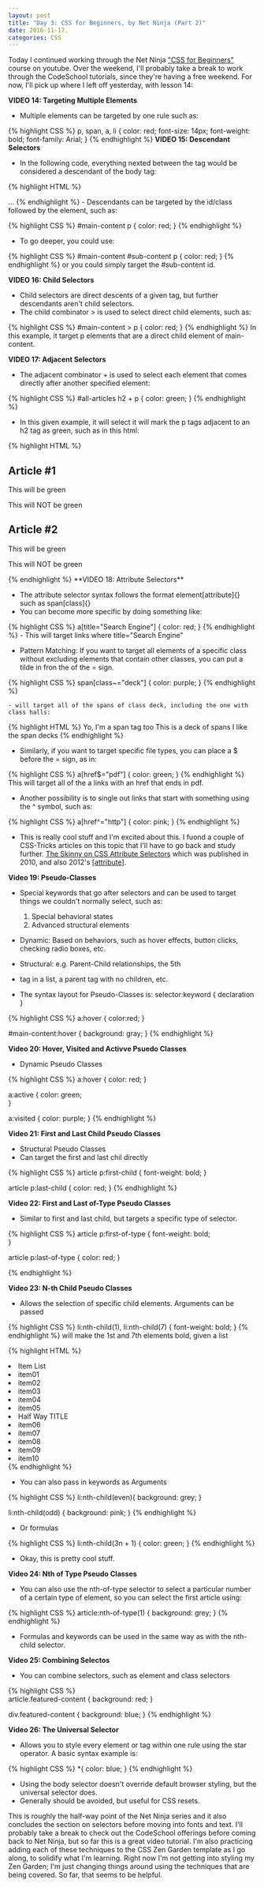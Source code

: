 ```yaml
---
layout: post
title: "Day 3: CSS for Beginners, by Net Ninja (Part 2)" 
date: 2016-11-17.
categories: CSS
---
```


Today I continued working through the Net Ninja ["CSS for Beginners"](https://www.youtube.com/playlist?list=PL4cUxeGkcC9gQeDH6xYhmO-db2mhoTSrT) course on youtube. Over the weekend, I'll probably take a break to work through the CodeSchool tutorials, since they're having a free weekend. For now, I'll pick up where I left off yesterday, with lesson 14:

 **VIDEO 14: Targeting Multiple Elements** 

 - Multiple elements can be targeted by one rule such as:

{% highlight CSS %}
p, span, a, li {
    color: red;
    font-size: 14px;
    font-weight: bold;
    font-family: Arial;
}
{% endhighlight %}
**VIDEO 15: Descendant Selectors**
- In the following code, everything nexted between the <body> tag would be considered a descendant of the body tag:

{% highlight HTML %}
<body>
    ...
</body>
{% endhighlight %}  
- Descendants can be targeted by the id/class followed by the element, such as:

{% highlight CSS %}
#main-content p {
    color: red;
}
{% endhighlight %}
 - To go deeper, you could use:

{% highlight CSS %}
#main-content #sub-content p {
    color: red;
}
{% endhighlight %}
or you could simply target the #sub-content id. 
    
**VIDEO 16: Child Selectors**
    
- Child selectors are direct descents of a given tag, but further descendants aren't child selectors.
- The child combinator > is used to select direct child elements, such as:

{% highlight CSS %}
#main-content > p {
    color: red;
}
{% endhighlight %}
In this example, it target p elements that are a direct child element of main-content.

**VIDEO 17: Adjacent Selectors**

- The adjacent combinator + is used to select each element that comes directly after another specified element:

{% highlight CSS %}
#all-articles h2 + p {
    color: green;
}
{% endhighlight %}    
- In this given example, it will select it will mark the p tags adjacent to an h2 tag as green, such as in this html:  

{% highlight HTML %}
<h2>Article #1</h2>
<p>This will be green</p>
<p>This will NOT be green</p>

<h2>Article #2</h2>
<p>This will be green</p>
<p>This will NOT be green</p>
{% endhighlight %}
**VIDEO 18: Attribute Selectors**

- The attribute selector syntax follows the format element[attribute]{} such as span[class]{}
- You can become more specific by doing something like:

{% highlight CSS %}
a[title="Search Engine"] {
    color: red;
}
{% endhighlight %}
    - This will target links where title="Search Engine"
- Pattern Matching: If you want to target all elements of a specific class without excluding elements that contain other classes, you can put a tilde in fron the of the = sign.

{% highlight CSS %}
span[class~="deck"] {
    color: purple;
}
{% endhighlight %}

    - will target all of the spans of class deck, including the one with class halls:

{% highlight HTML %}
<span class="deck halls">Yo, I'm a span tag too</span>
<span class="deck">This is a deck of spans</spans>
<span class="deck">I like the span decks</span>
{% endhighlight %}

- Similarly, if you want to target specific file types, you can place a $ before the = sign, as in:

{% highlight CSS %}
a[href$="pdf"] {
    color: green;
}
{% endhighlight %}
This will target all of the a links with an href that ends in pdf.
- Another possibility is to single out links that start with something using the ^ symbol, such as:

{% highlight CSS %}
a[href^="http"] {
    color: pink;
}
{% endhighlight %}
- This is really cool stuff and I'm excited about this. I fuond a couple of CSS-Tricks articles on this topic that I'll have to go back and study further. [The Skinny on CSS Attribute Selectors](https://css-tricks.com/attribute-selectors/) which was published in 2010, and also 2012's [\[attribute\]](https://css-tricks.com/almanac/selectors/a/attribute/).

**Video 19: Pseudo-Classes**

- Special keywords that go after selectors and can be used to target things we couldn't normally select, such as:  
    
    1. Special behavioral states
    2. Advanced structural elements

- Dynamic: Based on behaviors, such as hover effects, button clicks, checking radio boxes, etc.  
- Structural: e.g. Parent-Child relationships, the 5th <li> tag in a list, a parent tag with no children, etc.

- The syntax layout for Pseudo-Classes is: selector:keyword { declaration }

{% highlight CSS %}
a:hover {
    color:red;
}

#main-content:hover {
    background: gray;
}
{% endhighlight %}

**Video 20: Hover, Visited and Activve Psuedo Classes**  

- Dynamic Pseudo Classes

{% highlight CSS %}
a:hover {
    color: red;
}

a:active {
    color: green;    
}

a:visited {
    color: purple;
}
{% endhighlight %}

**Video 21: First and Last Child Pseudo Classes**  

- Structural Pseudo Classes
- Can target the first and last chil directly

{% highlight CSS %}
article p:first-child {
    font-weight: bold;
}

article p:last-child {
    color: red;
}
{% endhighlight %}

**Video 22: First and Last of-Type Pseudo Classes**  

- Similar to first and last child, but targets a specific type of selector.

{% highlight CSS %}
article p:first-of-type {
    font-weight: bold;    
}

article p:last-of-type {
    color: red;
}

{% endhighlight %}

**Video 23: N-th Child Pseudo Classes** 

- Allows the selection of specific child elements. Arguments can be passed  

{% highlight CSS %}
li:nth-child(1), li:nth-child(7) {
    font-weight: bold;
}
{% endhighlight %} 
will make the 1st and 7th elements bold, given a list  

{% highlight HTML %}
      <li>Item List</li>
      <li>item01</li>
      <li>item02</li>
      <li>item03</li>
      <li>item04</li>
      <li>item05</li>
      <li>Half Way TITLE</li>
      <li>item06</li>
      <li>item07</li>
      <li>item08</li>
      <li>item09</li>
      <li>item10</li>
{% endhighlight %}

- You can also pass in keywords as Arguments

{% highlight CSS %}
li:nth-child(even){
    background: grey;
}

li:nth-child(odd) {
    background: pink;
}
{% endhighlight %}

- Or formulas  

{% highlight CSS %}
li:nth-child(3n + 1) {
    color: green;
}
{% endhighlight %}

- Okay, this is pretty cool stuff. 

**Video 24: Nth of Type Pseudo Classes**  

- You can also use the nth-of-type selector to select a particular number of a certain type of element, so you can select the first article using:  

{% highlight CSS %}
article:nth-of-type(1) {
    background: grey;
}
{% endhighlight %}  
- Formulas and keywords can be used in the same way as with the nth-child selector.  

**Video 25: Combining Selectos**    

- You can combine selectors, such as element and class selectors

{% highlight CSS %}  
article.featured-content {
    background: red;
}

div.featured-content {
    background: blue;
}
{% endhighlight %}

**Video 26: The Universal Selector** 
- Allows you to style every element or tag within one rule using the star operator. A basic syntax example is:

{% highlight CSS %}
*{
    color: blue;
}
{% endhighlight %}

- Using the body selector doesn't override default browser styling, but the universal selector does.
- Generally should be avoided, but useful for CSS resets. 

This is roughly the half-way point of the Net Ninja series and it also concludes the section on selectors before moving into fonts and text. I'll probably take a break to check out the CodeSchool offerings before coming back to Net Ninja, but so far this is a great video tutorial. I'm also practicing adding each of these techniques to the CSS Zen Garden template as I go along, to solidify what I'm learning. Right now I'm not getting into styling my Zen Garden; I'm just changing things around using the techniques that are being covered. So far, that seems to be helpful. 




